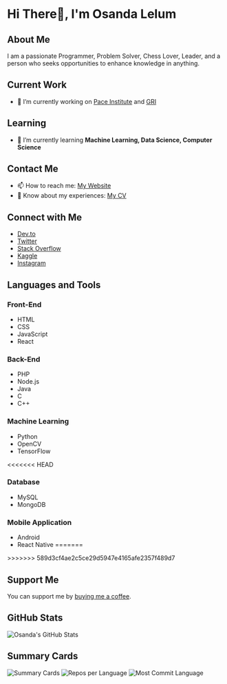 # Hi There👋, I'm Osanda Lelum

## About Me
I am a passionate Programmer, Problem Solver, Chess Lover, Leader, and a person who seeks opportunities to enhance knowledge in anything.

## Current Work
- 🔭 I’m currently working on [Pace Institute](https://www.paceinstitute.lk/web-development/) and [GRI](https://gritires.com/)

## Learning
- 🌱 I’m currently learning **Machine Learning, Data Science, Computer Science**

## Contact Me
- 📫 How to reach me: [My Website](https://osandalelum.github.io/)
- 📄 Know about my experiences: [My CV](https://osandalelum.github.io/CV+PM+(2).pdf)

## Connect with Me
- [Dev.to](https://dev.to/osandalelum)
- [Twitter](https://twitter.com/osandalelum)
- [Stack Overflow](https://stackoverflow.com/users/9524003)
- [Kaggle](https://kaggle.com/osandalelum)
- [Instagram](https://instagram.com/osanda_97)

## Languages and Tools
### Front-End
- HTML
- CSS
- JavaScript
- React

### Back-End
- PHP
- Node.js
- Java
- C
- C++

### Machine Learning
- Python
- OpenCV
- TensorFlow

<<<<<<< HEAD
### Database
- MySQL
- MongoDB

### Mobile Application
- Android
- React Native
=======
</details>
>>>>>>> 589d3cf4ae2c5ce29d5947e4165afe2357f489d7

## Support Me
You can support me by [buying me a coffee](https://www.buymeacoffee.com/osandal).

## GitHub Stats
![Osanda's GitHub Stats](https://github-readme-stats.vercel.app/api?username=osandalelum&show_icons=true&locale=en)

## Summary Cards
![Summary Cards](http://github-profile-summary-cards.vercel.app/api/cards/profile-details?username=OsandaLelum&theme=dracula) 
![Repos per Language](http://github-profile-summary-cards.vercel.app/api/cards/repos-per-language?username=OsandaLelum&theme=dracula) 
![Most Commit Language](http://github-profile-summary-cards.vercel.app/api/cards/most-commit-language?username=OsandaLelum&theme=dracula)
